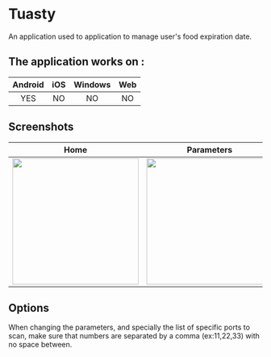 # Tuasty

An application used to application to manage user's food expiration date.

## The application works on :

|Android|iOS|Windows|Web|
|:-----:|:-:|:-----:|:-:|
|YES|NO|NO|NO|

## Screenshots

|Home|Parameters|Hosts|Details|
|:--:|:--------:|:---:|:-----:|
|<img src="/screenshots/Screenshot_1.png" width="250">|<img src="/screenshots/Screenshot_2.png" width="250">|<img src="/screenshots/Screenshot_3.png" width="250">|<img src="/screenshots/Screenshot_4.png" width="250">|

## Options
When changing the parameters, and specially the list of specific ports to scan, make sure that numbers are separated by a comma (ex:11,22,33) with no space between. 